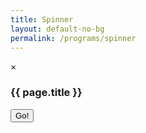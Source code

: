 ```yaml
---
title: Spinner
layout: default-no-bg
permalink: /programs/spinner
---
```


<div id="myModal" class="modal">
  <div class="modal-content">
    <span class="close">&times;</span>
    <p id="myModalResult"></p>
    <p id="myModalInfo"></p>
  </div>
</div>

<div class="main-contents-area">
  <h3 class="no-bg">{{ page.title }}</h3>
  <input type="button" value="Go!" style="float:left;" id='spin' />
  <canvas id="canvas" width="500" height="500"></canvas>
  <script src="{{ site.baseurl }}/assets/js/spinner.js"></script>
</div>